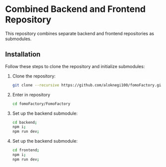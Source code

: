 # Combined Backend and Frontend Repository

This repository combines separate backend and frontend repositories as submodules.

## Installation

Follow these steps to clone the repository and initialize submodules:

1. Clone the repository:
   ```bash
   git clone --recursive https://github.com/aloknegi100/fomoFactory.git

2. Enter in repository
   ```bash
   cd fomoFactory/FomoFactory
3. Set up the backend submodule:
   ```bash
   cd backend;
   npm i;
   npm run dev;
4. Set up the backend submodule:
   ```bash
   cd frontend;
   npm i;
   npm run dev;
